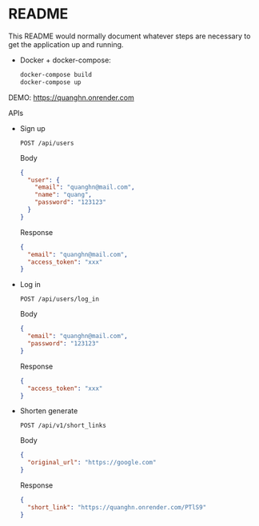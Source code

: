 # README

This README would normally document whatever steps are necessary to get the
application up and running.

- Docker + docker-compose:
  ```bash
  docker-compose build
  docker-compose up
  ```

DEMO: https://quanghn.onrender.com

APIs
- Sign up
  ```http
  POST /api/users
  ```
  Body
  ```json
  {
    "user": {
      "email": "quanghn@mail.com",
      "name": "quang",
      "password": "123123"
    }
  }
  ```
  Response
  ```json
  {
    "email": "quanghn@mail.com",
    "access_token": "xxx"
  }
  ```

- Log in
  ```http
  POST /api/users/log_in
  ```
  Body
  ```json
  {
    "email": "quanghn@mail.com",
    "password": "123123"
  }
  ```
  Response
  ```json
  {
    "access_token": "xxx"
  }
  ```

- Shorten generate
  ```http
  POST /api/v1/short_links
  ```
  Body
  ```json
  {
    "original_url": "https://google.com"
  }
  ```
  Response
  ```json
  {
    "short_link": "https://quanghn.onrender.com/PTlS9"
  }
  ```
